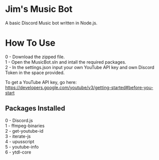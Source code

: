 ﻿# Jim's Music Bot
A basic Discord Music bot written in Node.js.  

# How To Use
0 - Download the zipped file.     
1 - Open the MusicBot.sln and intall the required packages.    
2 - In the settings.json input your own YouTube API key and own Discord Token in the space provided.  

To get a YouTube API key, go here:  
https://developers.google.com/youtube/v3/getting-started#before-you-start

## Packages Installed
0 - Discord.js   
1 - ffmpeg-binaries  
2 - get-youtube-id   
3 - iterate-js  
4 - upusscript  
5 - youtube-info  
6 - ytdl-core  
